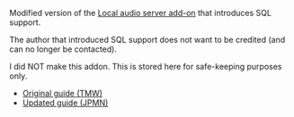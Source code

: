 Modified version of the
[Local audio server add-on](https://github.com/Aquafina-water-bottle/jmdict-english-yomichan/tree/master/local_audio/07)
that introduces SQL support.

The author that introduced SQL support does not want to be credited
(and can no longer be contacted).

I did NOT make this addon.
This is stored here for safe-keeping purposes only.

- [Original guide (TMW)](https://learnjapanese.moe/yomichan/#offline-audio-server)
- [Updated guide (JPMN)](https://aquafina-water-bottle.github.io/jp-mining-note/jpresources/#local-audio-server-for-yomichan)
